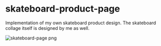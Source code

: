 # skateboard-product-page
Implementation of my own skateboard product design. The skateboard collage itself is designed by me as well.

![skateboard-page png](https://user-images.githubusercontent.com/89906672/178030138-fc247186-224f-4189-ae6d-c681a9b89d2d.jpg)

